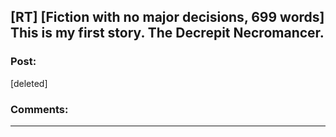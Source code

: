 ## [RT] [Fiction with no major decisions, 699 words] This is my first story. The Decrepit Necromancer.

### Post:

[deleted]

### Comments:

---

